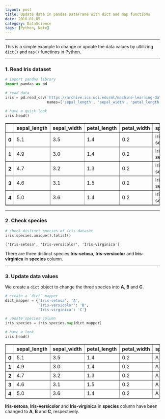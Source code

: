 ```yaml
---
layout: post
title: Update data in pandas DataFrame with dict and map functions
date: 2018-01-05
category: DataScience
tags: [Python, Note]
---
```


---
This is a simple example to change or update the data values by ultilizing `dict()` and `map()` functinos in Python.

---

### 1. Read Iris dataset


```python
# import pandas library
import pandas as pd

# read data
iris = pd.read_csv('https://archive.ics.uci.edu/ml/machine-learning-databases/iris/iris.data',
                   names=['sepal_length', 'sepal_width', 'petal_length', 'petal_width', 'species'])

# have a quick look
iris.head()
```




<div class="scroll">
<table border="1" class="dataframe">
  <thead>
    <tr style="text-align: right;">
      <th></th>
      <th>sepal_length</th>
      <th>sepal_width</th>
      <th>petal_length</th>
      <th>petal_width</th>
      <th>species</th>
    </tr>
  </thead>
  <tbody>
    <tr>
      <th>0</th>
      <td>5.1</td>
      <td>3.5</td>
      <td>1.4</td>
      <td>0.2</td>
      <td>Iris-setosa</td>
    </tr>
    <tr>
      <th>1</th>
      <td>4.9</td>
      <td>3.0</td>
      <td>1.4</td>
      <td>0.2</td>
      <td>Iris-setosa</td>
    </tr>
    <tr>
      <th>2</th>
      <td>4.7</td>
      <td>3.2</td>
      <td>1.3</td>
      <td>0.2</td>
      <td>Iris-setosa</td>
    </tr>
    <tr>
      <th>3</th>
      <td>4.6</td>
      <td>3.1</td>
      <td>1.5</td>
      <td>0.2</td>
      <td>Iris-setosa</td>
    </tr>
    <tr>
      <th>4</th>
      <td>5.0</td>
      <td>3.6</td>
      <td>1.4</td>
      <td>0.2</td>
      <td>Iris-setosa</td>
    </tr>
  </tbody>
</table>
</div>


---

### 2. Check species


```python
# check distinct species of iris dataset
iris.species.unique().tolist()
```




    ['Iris-setosa', 'Iris-versicolor', 'Iris-virginica']


There are three distinct species **Iris-setosa**, **Iris-versicolor** and **Iris-virginica** in **species** column.


---

### 3. Update data values
We create a `dict` object to change the three species into **A**, **B** and **C**.


```python
# create a `dict` mapper
dict_mapper = {'Iris-setosa': 'A', 
               'Iris-versicolor': 'B', 
               'Iris-virginica': 'C'}

# update species column
iris.species = iris.species.map(dict_mapper)

# have a look
iris.head()
```




<div class="scroll">
<table border="1" class="dataframe">
  <thead>
    <tr style="text-align: right;">
      <th></th>
      <th>sepal_length</th>
      <th>sepal_width</th>
      <th>petal_length</th>
      <th>petal_width</th>
      <th>species</th>
    </tr>
  </thead>
  <tbody>
    <tr>
      <th>0</th>
      <td>5.1</td>
      <td>3.5</td>
      <td>1.4</td>
      <td>0.2</td>
      <td>A</td>
    </tr>
    <tr>
      <th>1</th>
      <td>4.9</td>
      <td>3.0</td>
      <td>1.4</td>
      <td>0.2</td>
      <td>A</td>
    </tr>
    <tr>
      <th>2</th>
      <td>4.7</td>
      <td>3.2</td>
      <td>1.3</td>
      <td>0.2</td>
      <td>A</td>
    </tr>
    <tr>
      <th>3</th>
      <td>4.6</td>
      <td>3.1</td>
      <td>1.5</td>
      <td>0.2</td>
      <td>A</td>
    </tr>
    <tr>
      <th>4</th>
      <td>5.0</td>
      <td>3.6</td>
      <td>1.4</td>
      <td>0.2</td>
      <td>A</td>
    </tr>
  </tbody>
</table>
</div>



**Iris-setosa**, **Iris-versicolor** and **Iris-virginica** in **species** column have been changed to **A**, **B** and **C**, respectively.
